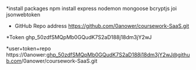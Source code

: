 *install packages
npm install express nodemon mongoose bcryptjs joi jsonwebtoken


* GitHub Repo address
https://github.com/0anower/coursework-SaaS.git

*Token
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

*user+token+repo
https://0anower: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@github.com/0anower/coursework-SaaS.git 